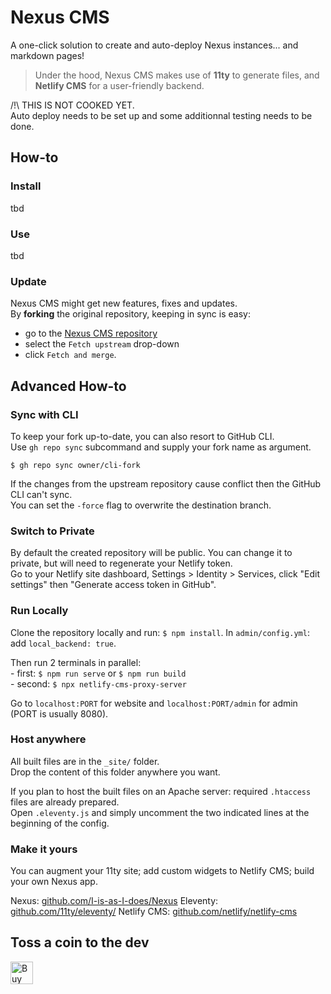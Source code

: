 # Nexus CMS

A one-click solution to create and auto-deploy Nexus instances... and markdown pages!  

> Under the hood, Nexus CMS makes use of **11ty** to generate files, and **Netlify CMS** for a user-friendly backend.  

/!\ THIS IS NOT COOKED YET.  
Auto deploy needs to be set up and some additionnal testing needs to be done.

## How-to

### Install

tbd

### Use

tbd

### Update

Nexus CMS might get new features, fixes and updates.  
By **forking** the original repository, keeping in sync is easy: 
- go to the [Nexus CMS repository](https://github.com/I-is-as-I-does/Nexus-CMS)
- select the `Fetch upstream` drop-down
- click `Fetch and merge`.

## Advanced How-to

### Sync with CLI

To keep your fork up-to-date, you can also resort to GitHub CLI.  
Use `gh repo sync` subcommand and supply your fork name as argument.  

`$ gh repo sync owner/cli-fork`

If the changes from the upstream repository cause conflict then the GitHub CLI can't sync.  
You can set the `-force` flag to overwrite the destination branch.

### Switch to Private

By default the created repository will be public. You can change it to private, but will need to regenerate your Netlify token.  
Go to your Netlify site dashboard, Settings > Identity > Services, click "Edit settings" then "Generate access token in GitHub".

### Run Locally

Clone the repository locally and run: `$ npm install`.
In `admin/config.yml`: add `local_backend: true`.  

Then run 2 terminals in parallel:  
    - first: `$ npm run serve` or `$ npm run build`  
    - second: `$ npx netlify-cms-proxy-server`  

Go to `localhost:PORT` for website and `localhost:PORT/admin` for admin (PORT is usually 8080).

### Host anywhere
 
All built files are in the `_site/` folder.  
Drop the content of this folder anywhere you want.

If you plan to host the built files on an Apache server: required `.htaccess` files are already prepared.  
Open `.eleventy.js` and simply uncomment the two indicated lines at the beginning of the config.  

### Make it yours

You can augment your 11ty site; add custom widgets to Netlify CMS; build your own Nexus app.

Nexus: [github.com/I-is-as-I-does/Nexus](https://github.com/I-is-as-I-does/Nexus)
Eleventy: [github.com/11ty/eleventy/](https://github.com/11ty/eleventy/)
Netlify CMS: [github.com/netlify/netlify-cms](https://github.com/netlify/netlify-cms)

## Toss a coin to the dev

<a href='https://ko-fi.com/I2I17EOYP' target='_blank'><img height='36' style='border:0px;height:36px;' src='https://cdn.ko-fi.com/cdn/kofi2.png?v=3' border='0' alt='Buy Me a Coffee at ko-fi.com' /></a>
